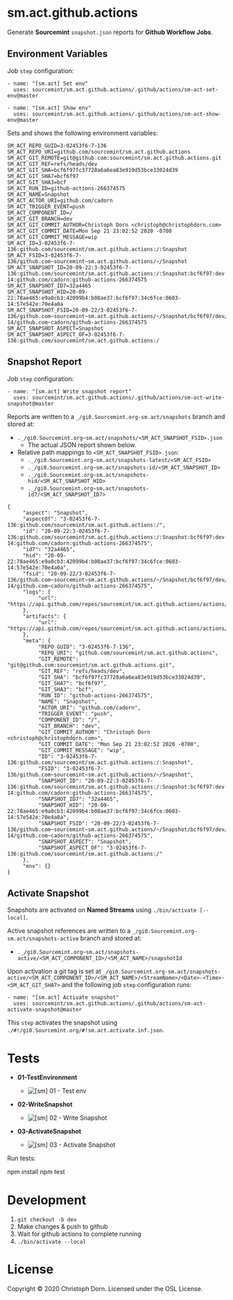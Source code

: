 sm.act.github.actions
=====================

Generate **Sourcemint** `snapshot.json` reports for **Github Workflow Jobs**.

Environment Variables
---------------------

Job `step` configuration:

```
- name: "[sm.act] Set env"
  uses: sourcemint/sm.act.github.actions/.github/actions/sm-act-set-env@master

- name: "[sm.act] Show env"
  uses: sourcemint/sm.act.github.actions/.github/actions/sm-act-show-env@master
```

Sets and shows the following environment variables:

```
SM_ACT_REPO_GUID=3-02453f6-7-136
SM_ACT_REPO_URI=github.com/sourcemint/sm.act.github.actions
SM_ACT_GIT_REMOTE=git@github.com:sourcemint/sm.act.github.actions.git
SM_ACT_GIT_REF=refs/heads/dev
SM_ACT_GIT_SHA=bcf6f97fc37728a6a6ea83e919d53bce33024d39
SM_ACT_GIT_SHA7=bcf6f97
SM_ACT_GIT_SHA3=bcf
SM_ACT_RUN_ID=github-actions-266374575
SM_ACT_NAME=Snapshot
SM_ACT_ACTOR_URI=github.com/cadorn
SM_ACT_TRIGGER_EVENT=push
SM_ACT_COMPONENT_ID=/
SM_ACT_GIT_BRANCH=dev
SM_ACT_GIT_COMMIT_AUTHOR=Christoph Dorn <christoph@christophdorn.com>
SM_ACT_GIT_COMMIT_DATE=Mon Sep 21 23:02:52 2020 -0700
SM_ACT_GIT_COMMIT_MESSAGE=wip
SM_ACT_ID=3-02453f6-7-136:github.com/sourcemint/sm.act.github.actions:/:Snapshot
SM_ACT_FSID=3-02453f6-7-136/github.com~sourcemint~sm.act.github.actions/~/Snapshot
SM_ACT_SNAPSHOT_ID=20-09-22:3-02453f6-7-136:github.com/sourcemint/sm.act.github.actions:/:Snapshot:bcf6f97:dev:0603-14:github.com/cadorn:github-actions-266374575
SM_ACT_SNAPSHOT_ID7=32a4465
SM_ACT_SNAPSHOT_HID=20-09-22:78ae465:e9a0cb3:42099b4:b08ae37:bcf6f97:34c6fce:0603-14:57e542e:70e4a0a
SM_ACT_SNAPSHOT_FSID=20-09-22/3-02453f6-7-136/github.com~sourcemint~sm.act.github.actions/~/Snapshot/bcf6f97/dev/0603-14/github.com~cadorn/github-actions-266374575
SM_ACT_SNAPSHOT_ASPECT=Snapshot
SM_ACT_SNAPSHOT_ASPECT_OF=3-02453f6-7-136:github.com/sourcemint/sm.act.github.actions:/
```

Snapshot Report
---------------

Job `step` configuration:

```
- name: "[sm.act] Write snapshot report"
  uses: sourcemint/sm.act.github.actions/.github/actions/sm-act-write-snapshot@master
```

Reports are written to a `_/gi0.Sourcemint.org-sm.act/snapshots` branch and stored at:

 * `._/gi0.Sourcemint.org~sm.act/snapshots/<SM_ACT_SNAPSHOT_FSID>.json`
   * The actual JSON report shown below.
 * Relative path mappings to `<SM_ACT_SNAPSHOT_FSID>.json`:
    * `._/gi0.Sourcemint.org~sm.act/snapshots-latest/<SM_ACT_FSID>`
    * `._/gi0.Sourcemint.org~sm.act/snapshots-id/<SM_ACT_SNAPSHOT_ID>`
    * `._/gi0.Sourcemint.org~sm.act/snapshots-hid/<SM_ACT_SNAPSHOT_HID>`
    * `._/gi0.Sourcemint.org~sm.act/snapshots-id7/<SM_ACT_SNAPSHOT_ID7>`

```
{
     "aspect": "Snapshot",
     "aspectOf": "3-02453f6-7-136:github.com/sourcemint/sm.act.github.actions:/",
     "id": "20-09-22:3-02453f6-7-136:github.com/sourcemint/sm.act.github.actions:/:Snapshot:bcf6f97:dev:0603-14:github.com/cadorn:github-actions-266374575",
     "id7": "32a4465",
     "hid": "20-09-22:78ae465:e9a0cb3:42099b4:b08ae37:bcf6f97:34c6fce:0603-14:57e542e:70e4a0a",
     "fsid": "20-09-22/3-02453f6-7-136/github.com~sourcemint~sm.act.github.actions/~/Snapshot/bcf6f97/dev/0603-14/github.com~cadorn/github-actions-266374575",
     "logs": {
          "url": "https://api.github.com/repos/sourcemint/sm.act.github.actions/actions/runs/266374575/logs"
     },
     "artifacts": {
          "url": "https://api.github.com/repos/sourcemint/sm.act.github.actions/actions/runs/266374575/artifacts"
     },
     "meta": {
          "REPO_GUID": "3-02453f6-7-136",
          "REPO_URI": "github.com/sourcemint/sm.act.github.actions",
          "GIT_REMOTE": "git@github.com:sourcemint/sm.act.github.actions.git",
          "GIT_REF": "refs/heads/dev",
          "GIT_SHA": "bcf6f97fc37728a6a6ea83e919d53bce33024d39",
          "GIT_SHA7": "bcf6f97",
          "GIT_SHA3": "bcf",
          "RUN_ID": "github-actions-266374575",
          "NAME": "Snapshot",
          "ACTOR_URI": "github.com/cadorn",
          "TRIGGER_EVENT": "push",
          "COMPONENT_ID": "/",
          "GIT_BRANCH": "dev",
          "GIT_COMMIT_AUTHOR": "Christoph Dorn <christoph@christophdorn.com>",
          "GIT_COMMIT_DATE": "Mon Sep 21 23:02:52 2020 -0700",
          "GIT_COMMIT_MESSAGE": "wip",
          "ID": "3-02453f6-7-136:github.com/sourcemint/sm.act.github.actions:/:Snapshot",
          "FSID": "3-02453f6-7-136/github.com~sourcemint~sm.act.github.actions/~/Snapshot",
          "SNAPSHOT_ID": "20-09-22:3-02453f6-7-136:github.com/sourcemint/sm.act.github.actions:/:Snapshot:bcf6f97:dev:0603-14:github.com/cadorn:github-actions-266374575",
          "SNAPSHOT_ID7": "32a4465",
          "SNAPSHOT_HID": "20-09-22:78ae465:e9a0cb3:42099b4:b08ae37:bcf6f97:34c6fce:0603-14:57e542e:70e4a0a",
          "SNAPSHOT_FSID": "20-09-22/3-02453f6-7-136/github.com~sourcemint~sm.act.github.actions/~/Snapshot/bcf6f97/dev/0603-14/github.com~cadorn/github-actions-266374575",
          "SNAPSHOT_ASPECT": "Snapshot",
          "SNAPSHOT_ASPECT_OF": "3-02453f6-7-136:github.com/sourcemint/sm.act.github.actions:/"
     },
     "env": {}
}
```

Activate Snapshot
-----------------

Snapshots are activated on **Named Streams** using `./bin/activate [--local]`.

Active snapshot references are written to a `_/gi0.Sourcemint.org-sm.act/snapshots-active` branch and stored at:

  * `._/gi0.Sourcemint.org~sm.act/snapshots-active/<SM_ACT_COMPONENT_ID>/<SM_ACT_NAME>/snapshotId`

Upon activation a git tag is set at `_/gi0.Sourcemint.org-sm.act/snapshots-active/<SM_ACT_COMPONENT_ID>/<SM_ACT_NAME>/<StreamName>/<Date>-<Time>-<SM_ACT_GIT_SHA7>` and the following job `step` configuration runs:

```
- name: "[sm.act] Activate snapshot"
  uses: sourcemint/sm.act.github.actions/.github/actions/sm-act-activate-snapshot@master
```

This `step` activates the snapshot using `./#!/gi0.Sourcemint.org/#!sm.act.activate.inf.json`.


Tests
=====

  * **01-TestEnvironment**

    * ![[sm] 01 - Test env](https://github.com/sourcemint/sm.act.github.actions/workflows/%5Bsm%5D%2001%20-%20Test%20env/badge.svg)

  * **02-WriteSnapshot**

    * ![[sm] 02 - Write Snapshot](https://github.com/sourcemint/sm.act.github.actions/workflows/%5Bsm%5D%2002%20-%20Write%20Snapshot/badge.svg)

  * **03-ActivateSnapshot**

    * ![[sm] 03 - Activate Snapshot](https://github.com/sourcemint/sm.act.github.actions/workflows/%5Bsm%5D%2003%20-%20Activate%20Snapshot/badge.svg)

Run tests:

  npm install
  npm test


Development
===========

  1. `git checkout -b dev`
  2. Make changes & push to github
  3. Wait for github actions to complete running
  4. `./bin/activate --local`


License
=======

Copyright &copy; 2020 Christoph Dorn. Licensed under the OSL License.
